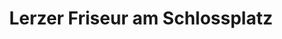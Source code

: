 ---
title: "Lerzer Friseur am Schlossplatz"
url: /bad-duerkheim/lerzer-friseur-am-schlossplatz/
shop: Friseur
---